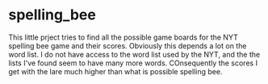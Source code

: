 # spelling_bee

This little prject tries to find all the possible game boards for the NYT spelling bee game and their scores. Obviously this depends a lot on the word list. I do not have access to the word list used by the NYT, and the the lists I've found seem to have many more words. COnsequently the scores I get with the lare much higher than what is possible spelling bee. 
